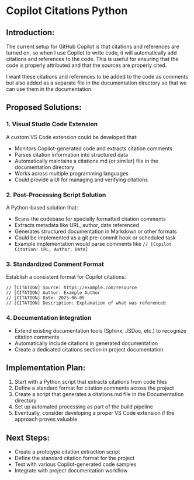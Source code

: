 # Copilot Citations Python

## Introduction:
The current setup for GitHub Copilot is that citations and references are turned on, so when I use Copilot to write code, it will automatically add citations and references to the code. This is useful for ensuring that the code is properly attributed and that the sources are properly cited.

I want these citations and references to be added to the code as comments but also added as a separate file in the documentation directory so that we can use them in the documentation.

## Proposed Solutions:

### 1. Visual Studio Code Extension
A custom VS Code extension could be developed that:
- Monitors Copilot-generated code and extracts citation comments
- Parses citation information into structured data
- Automatically maintains a citations.md (or similar) file in the documentation directory
- Works across multiple programming languages
- Could provide a UI for managing and verifying citations

### 2. Post-Processing Script Solution
A Python-based solution that:
- Scans the codebase for specially formatted citation comments
- Extracts metadata like URL, author, date referenced
- Generates structured documentation in Markdown or other formats
- Could be implemented as a git pre-commit hook or scheduled task
- Example implementation would parse comments like `// [Copilot Citation: URL, Author, Date]`

### 3. Standardized Comment Format
Establish a consistent format for Copilot citations:
```
// [CITATION] Source: https://example.com/resource
// [CITATION] Author: Example Author
// [CITATION] Date: 2025-06-05
// [CITATION] Description: Explanation of what was referenced
```

### 4. Documentation Integration
- Extend existing documentation tools (Sphinx, JSDoc, etc.) to recognize citation comments
- Automatically include citations in generated documentation
- Create a dedicated citations section in project documentation

## Implementation Plan:
1. Start with a Python script that extracts citations from code files
2. Define a standard format for citation comments across the project
3. Create a script that generates a citations.md file in the Documentation directory
4. Set up automated processing as part of the build pipeline
5. Eventually, consider developing a proper VS Code extension if the approach proves valuable

## Next Steps:
- Create a prototype citation extraction script
- Define the standard citation format for the project
- Test with various Copilot-generated code samples
- Integrate with project documentation workflow